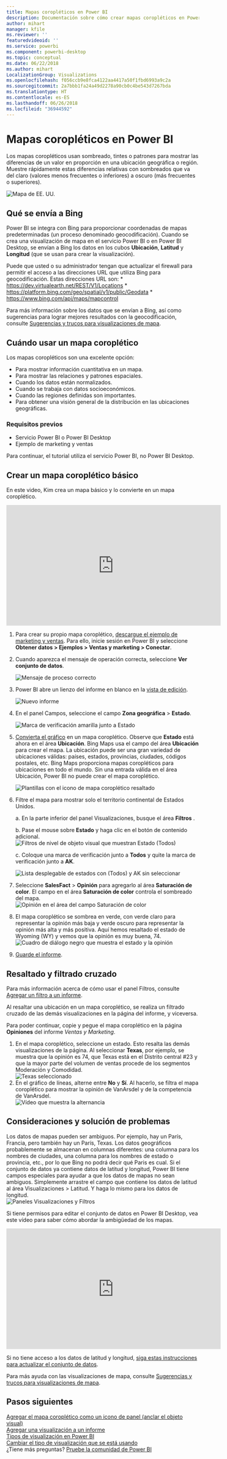 ```yaml
---
title: Mapas coropléticos en Power BI
description: Documentación sobre cómo crear mapas coropléticos en Power BI
author: mihart
manager: kfile
ms.reviewer: ''
featuredvideoid: ''
ms.service: powerbi
ms.component: powerbi-desktop
ms.topic: conceptual
ms.date: 06/22/2018
ms.author: mihart
LocalizationGroup: Visualizations
ms.openlocfilehash: f056ccb9e8fca4122aa4417a50f1fbd6993a9c2a
ms.sourcegitcommit: 2a7bbb1fa24a49d2278a90cb0c4be543d7267bda
ms.translationtype: HT
ms.contentlocale: es-ES
ms.lasthandoff: 06/26/2018
ms.locfileid: "36944592"
---
```

# <a name="filled-maps-choropleths-in-power-bi"></a>Mapas coropléticos en Power BI
Los mapas coropléticos usan sombreado, tintes o patrones para mostrar las diferencias de un valor en proporción en una ubicación geográfica o región.  Muestre rápidamente estas diferencias relativas con sombreados que va del claro (valores menos frecuentes o inferiores) a oscuro (más frecuentes o superiores).    

![Mapa de EE. UU.](media/power-bi-visualization-filled-maps-choropleths/large_map.png)

## <a name="what-is-sent-to-bing"></a>Qué se envía a Bing
Power BI se integra con Bing para proporcionar coordenadas de mapas predeterminadas (un proceso denominado geocodificación). Cuando se crea una visualización de mapa en el servicio Power BI o en Power BI Desktop, se envían a Bing los datos en los cubos **Ubicación**, **Latitud** y **Longitud** (que se usan para crear la visualización).

Puede que usted o su administrador tengan que actualizar el firewall para permitir el acceso a las direcciones URL que utiliza Bing para geocodificación.  Estas direcciones URL son:
    * https://dev.virtualearth.net/REST/V1/Locations
    * https://platform.bing.com/geo/spatial/v1/public/Geodata
    * https://www.bing.com/api/maps/mapcontrol

Para más información sobre los datos que se envían a Bing, así como sugerencias para lograr mejores resultados con la geocodificación, consulte [Sugerencias y trucos para visualizaciones de mapa](power-bi-map-tips-and-tricks.md).

## <a name="when-to-use-a-filled-map"></a>Cuándo usar un mapa coroplético
Los mapas coropléticos son una excelente opción:

* Para mostrar información cuantitativa en un mapa.
* Para mostrar las relaciones y patrones espaciales.
* Cuando los datos están normalizados.
* Cuando se trabaja con datos socioeconómicos.
* Cuando las regiones definidas son importantes.
* Para obtener una visión general de la distribución en las ubicaciones geográficas.

### <a name="prerequisites"></a>Requisitos previos
- Servicio Power BI o Power BI Desktop
- Ejemplo de marketing y ventas

Para continuar, el tutorial utiliza el servicio Power BI, no Power BI Desktop.

## <a name="create-a-basic-filled-map"></a>Crear un mapa coroplético básico
En este video, Kim crea un mapa básico y lo convierte en un mapa coroplético.

<iframe width="560" height="315" src="https://www.youtube.com/embed/ajTPGNpthcg" frameborder="0" allowfullscreen></iframe>


1. Para crear su propio mapa coroplético, [descargue el ejemplo de marketing y ventas](sample-datasets.md). Para ello, inicie sesión en Power BI y seleccione **Obtener datos \> Ejemplos \> Ventas y marketing \> Conectar**.
2. Cuando aparezca el mensaje de operación correcta, seleccione **Ver conjunto de datos**.

   ![Mensaje de proceso correcto](media/power-bi-visualization-filled-maps-choropleths/power-bi-view-dataset.png)
3. Power BI abre un lienzo del informe en blanco en la [vista de edición](service-interact-with-a-report-in-editing-view.md).

    ![Nuevo informe](media/power-bi-visualization-filled-maps-choropleths/power-bi-blank-canvas.png)
4. En el panel Campos, seleccione el campo **Zona geográfica** \> **Estado**.    

   ![Marca de verificación amarilla junto a Estado](media/power-bi-visualization-filled-maps-choropleths/img002.png)
5. [Convierta el gráfico](power-bi-report-change-visualization-type.md) en un mapa coroplético. Observe que **Estado** está ahora en el área **Ubicación**. Bing Maps usa el campo del área **Ubicación** para crear el mapa.  La ubicación puede ser una gran variedad de ubicaciones válidas: países, estados, provincias, ciudades, códigos postales, etc. Bing Maps proporciona mapas coropléticos para ubicaciones en todo el mundo. Sin una entrada válida en el área Ubicación, Power BI no puede crear el mapa coroplético.  

   ![Plantillas con el icono de mapa coroplético resaltado](media/power-bi-visualization-filled-maps-choropleths/img003.png)
6. Filtre el mapa para mostrar solo el territorio continental de Estados Unidos.

   a.  En la parte inferior del panel Visualizaciones, busque el área **Filtros** .

   b.  Pase el mouse sobre **Estado** y haga clic en el botón de contenido adicional.  
   ![Filtros de nivel de objeto visual que muestran Estado (Todos)](media/power-bi-visualization-filled-maps-choropleths/img004.png)

   c.  Coloque una marca de verificación junto a **Todos** y quite la marca de verificación junto a **AK**.

   ![Lista desplegable de estados con (Todos) y AK sin seleccionar](media/power-bi-visualization-filled-maps-choropleths/img005.png)
7. Seleccione **SalesFact** \> **Opinión** para agregarlo al área **Saturación de color**. El campo en el área **Saturación de color** controla el sombreado del mapa.  
   ![Opinión en el área del campo Saturación de color](media/power-bi-visualization-filled-maps-choropleths/power-bi-color-saturation.png)
8. El mapa coroplético se sombrea en verde, con verde claro para representar la opinión más baja y verde oscuro para representar la opinión más alta y más positiva.  Aquí hemos resaltado el estado de Wyoming (WY) y vemos que la opinión es muy buena, 74.  
   ![Cuadro de diálogo negro que muestra el estado y la opinión](media/power-bi-visualization-filled-maps-choropleths/img007.png)
9. [Guarde el informe](service-report-save.md).

## <a name="highlighting-and-cross-filtering"></a>Resaltado y filtrado cruzado
Para más información acerca de cómo usar el panel Filtros, consulte [Agregar un filtro a un informe](power-bi-report-add-filter.md).

Al resaltar una ubicación en un mapa coroplético, se realiza un filtrado cruzado de las demás visualizaciones en la página del informe, y viceversa.

Para poder continuar, copie y pegue el mapa coroplético en la página **Opiniones** del informe *Ventas y Marketing*.

1. En el mapa coroplético, seleccione un estado.  Esto resalta las demás visualizaciones de la página. Al seleccionar **Texas**, por ejemplo, se muestra que la opinión es 74, que Texas está en el Distrito central \#23 y que la mayor parte del volumen de ventas procede de los segmentos Moderación y Comodidad.   
   ![Texas seleccionado](media/power-bi-visualization-filled-maps-choropleths/img008.png)
2. En el gráfico de líneas, alterne entre **No** y **Sí**. Al hacerlo, se filtra el mapa coroplético para mostrar la opinión de VanArsdel y de la competencia de VanArsdel.  
   ![Vídeo que muestra la alternancia](media/power-bi-visualization-filled-maps-choropleths/img009.gif)

## <a name="considerations-and-troubleshooting"></a>Consideraciones y solución de problemas
Los datos de mapas pueden ser ambiguos.  Por ejemplo, hay un París, Francia, pero también hay un París, Texas. Los datos geográficos probablemente se almacenan en columnas diferentes: una columna para los nombres de ciudades, una columna para los nombres de estado o provincia, etc., por lo que Bing no podrá decir qué Paris es cual. Si el conjunto de datos ya contiene datos de latitud y longitud, Power BI tiene campos especiales para ayudar a que los datos de mapas no sean ambiguos. Simplemente arrastre el campo que contiene los datos de latitud al área Visualizaciones \> Latitud.  Y haga lo mismo para los datos de longitud.  
![Paneles Visualizaciones y Filtros](media/power-bi-visualization-filled-maps-choropleths/pbi_latitude.png)

Si tiene permisos para editar el conjunto de datos en Power BI Desktop, vea este vídeo para saber cómo abordar la ambigüedad de los mapas.

<iframe width="560" height="315" src="https://www.youtube.com/embed/Co2z9b-s_yM" frameborder="0" allowfullscreen></iframe>

Si no tiene acceso a los datos de latitud y longitud, [siga estas instrucciones para actualizar el conjunto de datos](https://support.office.com/article/Maps-in-Power-View-8A9B2AF3-A055-4131-A327-85CC835271F7).

Para más ayuda con las visualizaciones de mapa, consulte [Sugerencias y trucos para visualizaciones de mapa](power-bi-map-tips-and-tricks.md).

## <a name="next-steps"></a>Pasos siguientes
[Agregar el mapa coroplético como un icono de panel (anclar el objeto visual)](service-dashboard-tiles.md)    
 [Agregar una visualización a un informe](power-bi-report-add-visualizations-i.md)  
 [Tipos de visualización en Power BI](power-bi-visualization-types-for-reports-and-q-and-a.md)    
 [Cambiar el tipo de visualización que se está usando](power-bi-report-change-visualization-type.md)      
¿Tiene más preguntas? [Pruebe la comunidad de Power BI](http://community.powerbi.com/)
